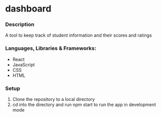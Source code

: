 # dashboard

### Description
A tool to keep track of student information and their scores and ratings

### Languages, Libraries & Frameworks:
- React
- JavaScript
- CSS
- HTML

### Setup
1. Clone the repository to a local directory
2. cd into the directory and run npm start to run the app in development mode
